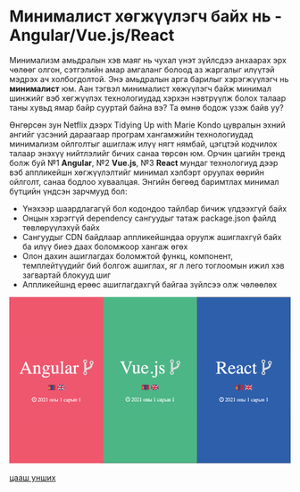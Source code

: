 # Минималист хөгжүүлэгч байх нь - Angular/Vue.js/React

Минимализм амьдралын хэв маяг нь чухал үнэт зүйлсдээ анхаарах эрх чөлөөг олгон,
сэтгэлийн амар амгаланг болоод аз жаргалыг илүүтэй мэдрэх ач холбогдолтой. Энэ
амьдралын арга барилыг хэрэгжүүлэгч нь **минималист** юм. Аан тэгвэл минималист
хөжүүлэгч байж минимал шинжийг вэб хөгжүүлэх технологиудад хэрхэн нэвтрүүлж
болох талаар таны хувьд ямар байр сууртай байна вэ? Та өмнө бодож үзэж байв уу?

Өнгөрсөн зун Netflix дээрх Tidying Up with Marie Kondo цувралын эхний ангийг
үзсэний дараагаар програм хангамжийн технологиудад минимализм ойлголтыг ашиглаж
илүү нягт нямбай, цэгцтэй кодчилох талаар энэхүү нийтлэлийг бичих санаа төрсөн
юм. Орчин цагийн тренд болж буй №1 **Angular**, №2 **Vue.js**, №3 **React** мундаг
технологиуд дээр вэб аппликейшн хөгжүүлэлтийг минимал хэлбэрт оруулах өөрийн
ойлголт, санаа бодлоо хуваалцая. Энгийн бөгөөд баримтлах минимал бүтцийн үндсэн
зарчмууд бол:

- Үнэхээр шаардлагагүй бол кодондоо тайлбар бичиж үлдээхгүй байх
- Онцын хэрэггүй dependency сангуудыг татаж package.json файлд төвлөрүүлэхүй байх
- Сангуудыг CDN байдлаар аппликейшндаа оруулж ашиглахгүй байх ба илүү биеэ даах
боломжоор хангаж өгөх
- Олон дахин ашиглагдах боломжтой функц, компонент, темплейтүүдийг бий болгож
ашиглах, яг л лего тоглоомын ижил хэв загвартай блокууд шиг
- Аппликейшнд ерөөс ашиглагдахгүй байгаа зүйлсээ олж чөлөөлөх

<img src="rgb.png" alt="Angular, Vue.js, React" width="700"/>

[цааш унших](https://medium.com/@javkhlantugs.nyamdorj)